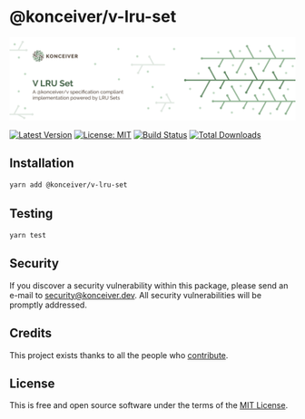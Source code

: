 # @konceiver/v-lru-set

<p align="center"><img src="./banner.png" /></p>

[![Latest Version](https://badgen.now.sh/npm/v/@konceiver/v-lru-set)](https://www.npmjs.com/package/@konceiver/v-lru-set)
[![License: MIT](https://badgen.now.sh/badge/license/MIT/green)](./LICENSE)
[![Build Status](https://img.shields.io/github/workflow/status/konceiver/v-lru-set/run-tests?label=tests)](https://img.shields.io/github/workflow/status/konceiver/v-lru-set/CI?label=CI)
[![Total Downloads](https://badgen.net/npm/dt/konceiver/v-lru-set)](https://npmjs.org/package/@konceiver/v-lru-set)

## Installation

```bash
yarn add @konceiver/v-lru-set
```

## Testing

```bash
yarn test
```

## Security

If you discover a security vulnerability within this package, please send an e-mail to security@konceiver.dev. All security vulnerabilities will be promptly addressed.

## Credits

This project exists thanks to all the people who [contribute](../../contributors).

## License

This is free and open source software under the terms of the [MIT License](./LICENSE).
